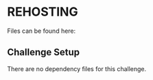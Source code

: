 # REHOSTING

Files can be found here: []()

## Challenge Setup
There are no dependency files for this challenge.

